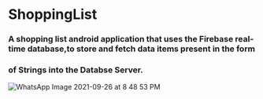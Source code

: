 # ShoppingList

### A shopping list android application that uses the Firebase real-time database,to store and fetch data items present in the form 
### of Strings into the Databse Server.

![WhatsApp Image 2021-09-26 at 8 48 53 PM](https://user-images.githubusercontent.com/60807484/134814179-d9d7f4aa-acdc-4ede-8e15-5a0360ce5d06.jpeg)

